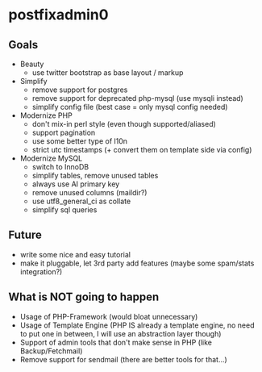 postfixadmin0
=============

Goals
-----

* Beauty
    * use twitter bootstrap as base layout / markup
* Simplify
    * remove support for postgres
    * remove support for deprecated php-mysql (use mysqli instead)
    * simplify config file (best case = only mysql config needed)
* Modernize PHP
    * don't mix-in perl style (even though supported/aliased)
    * support pagination
    * use some better type of l10n
    * strict utc timestamps (+ convert them on template side via config)
* Modernize MySQL
    * switch to InnoDB
    * simplify tables, remove unused tables
    * always use AI primary key
    * remove unused columns (maildir?)
    * use utf8_general_ci as collate
    * simplify sql queries

Future
------
* write some nice and easy tutorial
* make it pluggable, let 3rd party add features (maybe some spam/stats integration?)


What is NOT going to happen
---------------------------

* Usage of PHP-Framework (would bloat unnecessary)
* Usage of Template Engine (PHP IS already a template engine, no need to put one in between, I will use an abstraction layer though)
* Support of admin tools that don't make sense in PHP (like Backup/Fetchmail)
* Remove support for sendmail (there are better tools for that...)